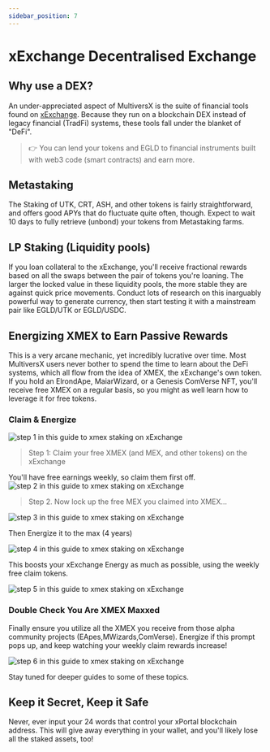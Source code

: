 ```yaml
---
sidebar_position: 7
---
```


# xExchange Decentralised Exchange

## Why use a DEX?

An under-appreciated aspect of MultiversX is the suite of financial tools found on [xExchange](https://xexchange.com). Because they run on a blockchain DEX instead of legacy financial (TradFi) systems, these tools fall under the blanket of "DeFi".

> 👉 You can lend your tokens and EGLD to financial instruments built with web3 code (smart contracts) and earn more.

## Metastaking

The Staking of UTK, CRT, ASH, and other tokens is fairly straightforward, and offers good APYs that do fluctuate quite often, though. Expect to wait 10 days to fully retrieve (unbond) your tokens from Metastaking farms.

## LP Staking (Liquidity pools)

If you loan collateral to the xExchange, you'll receive fractional rewards based on all the swaps between the pair of tokens you're loaning. The larger the locked value in these liquidity pools, the more stable they are against quick price movements. Conduct lots of research on this inarguably powerful way to generate currency, then start testing it with a mainstream pair like EGLD/UTK or EGLD/USDC. 

## Energizing XMEX to Earn Passive Rewards

This is a very arcane mechanic, yet incredibly lucrative over time. Most MultiversX users never bother to spend the time to learn about the DeFi systems, which all flow from the idea of XMEX, the xExchange's own token. If you hold an ElrondApe, MaiarWizard, or a Genesis ComVerse NFT, you'll receive free XMEX on a regular basis, so you might as well learn how to leverage it for free tokens.

### Claim & Energize

![step 1 in this guide to xmex staking on xExchange](./xexchange02.png)
> Step 1: Claim your free XMEX (and MEX, and other tokens) on the xExchange

You'll have free earnings weekly, so claim them first off.
![step 2 in this guide to xmex staking on xExchange](./xexchange03.png)

> Step 2. Now lock up the free MEX you claimed into XMEX...

![step 3 in this guide to xmex staking on xExchange](./xexchange04.png)

Then Energize it to the max (4 years)

![step 4 in this guide to xmex staking on xExchange](./xexchange05.png)

This boosts your xExchange Energy as much as possible, using the weekly free claim tokens.

![step 5 in this guide to xmex staking on xExchange](./xexchange06.png)

### Double Check You Are XMEX Maxxed

Finally ensure you utilize all the XMEX you receive from those alpha community projects (EApes,MWizards,ComVerse). Energize if this prompt pops up, and keep watching your weekly claim rewards increase!

![step 6 in this guide to xmex staking on xExchange](./xexchange07.png)

Stay tuned for deeper guides to some of these topics.


## Keep it Secret, Keep it Safe

Never, ever input your 24 words that control your xPortal blockchain address. This will give away everything in your wallet, and you'll likely lose all the staked assets, too!